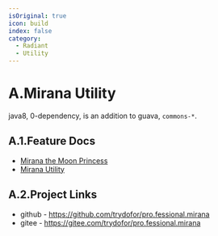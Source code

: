```yaml
---
isOriginal: true
icon: build
index: false
category:
  - Radiant
  - Utility
---
```


# A.Mirana Utility

java8, 0-dependency, is an addition to guava, `commons-*`.

## A.1.Feature Docs

* [Mirana the Moon Princess](a1.mirana.md)
* [Mirana Utility](a2.utilities.md)

## A.2.Project Links

* github - <https://github.com/trydofor/pro.fessional.mirana>
* gitee - <https://gitee.com/trydofor/pro.fessional.mirana>
